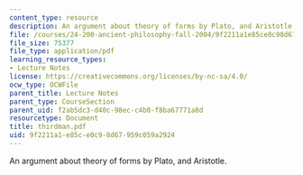 ```yaml
---
content_type: resource
description: An argument about theory of forms by Plato, and Aristotle.
file: /courses/24-200-ancient-philosophy-fall-2004/9f2211a1e85ce0c98d67959c059a2924_thirdman.pdf
file_size: 75377
file_type: application/pdf
learning_resource_types:
- Lecture Notes
license: https://creativecommons.org/licenses/by-nc-sa/4.0/
ocw_type: OCWFile
parent_title: Lecture Notes
parent_type: CourseSection
parent_uid: f2ab5dc3-d40c-98ec-c4b0-f8ba67771a8d
resourcetype: Document
title: thirdman.pdf
uid: 9f2211a1-e85c-e0c9-8d67-959c059a2924
---
```

An argument about theory of forms by Plato, and Aristotle.